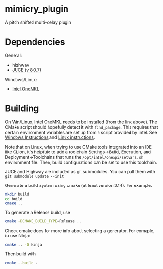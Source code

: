 # mimicry_plugin
A pitch shifted multi-delay plugin


# Dependencies

General:
- [highway](https://github.com/google/highway)
- [JUCE (v 8.0.7)](https://github.com/juce-framework/JUCE)

Windows/Linux:
- [Intel OneMKL](https://www.intel.com/content/www/us/en/developer/tools/oneapi/onemkl-download.html)



# Building

On Win/Linux, Intel OneMKL needs to be installed (from the link above).
The CMake script should hopefully detect it with `find_package`.
This requires that certain environment variables are set up
from a script provided by intel. 
See [Windows Instructions](https://www.intel.com/content/www/us/en/docs/oneapi/programming-guide/2024-2/use-the-setvars-and-oneapi-vars-scripts-with-linux.html)
and  [Linux instructions](https://www.intel.com/content/www/us/en/docs/oneapi/programming-guide/2024-2/use-the-setvars-and-oneapi-vars-scripts-with-linux.html).

Note that on Linux, when trying to use CMake tools integrated into an IDE like CLion,
it's helpfule to add a toolchain Settings->Build, Execution, and Deployment->Toolchains
that runs the `/opt/intel/oneapi/setvars.sh` environment file.
Then, build configurations can be set to use this toolchain.

JUCE and Highway are included as git submodules. 
You can pull them with
`git submodule update --init`



Generate a build system using cmake (at least version 3.14). 
For example:
```bash
mkdir build
cd build
cmake ..

```

To generate a Release build, use 
```bash
cmake -DCMAKE_BUILD_TYPE=Release ..
```

Check cmake docs for more info about selecting a generator.
For exmaple, to use Ninja:
```bash
cmake .. -G Ninja
```

Then build with
```bash
cmake --build .
```
